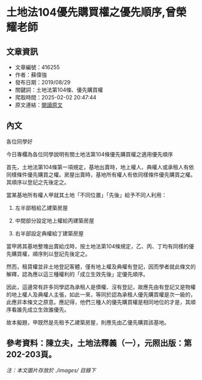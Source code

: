 # 土地法104優先購買權之優先順序,曾榮耀老師

## 文章資訊
- 文章編號：416255
- 作者：蘇偉強
- 發布日期：2019/08/29
- 關鍵詞：土地法第104條、優先購買權
- 爬取時間：2025-02-02 20:47:44
- 原文連結：[閱讀原文](https://real-estate.get.com.tw/Columns/detail.aspx?no=416255)

## 內文
各位同學好

今日專欄為各位同學說明有關土地法第104條優先購買權之適用優先順序

首先，土地法第104條第一項規定，基地出賣時，地上權人、典權人或承租人有依同樣條件優先購買之權。房屋出賣時，基地所有權人有依同樣條件優先購買之權。其順序以登記之先後定之。

當某基地所有權人甲就其土地「不同位置」「先後」給予不同人利用：

1. 左半部租給乙建築房屋

2. 中間部分設定地上權給丙建築房屋

3. 右半部設定典權給丁建築房屋

當甲將其基地整塊出賣給戊時，按土地法第104條規定，乙、丙、丁均有同樣的優先購買權，順序則以登記先後定之。

然而，租賃權並非土地登記客體，僅有地上權及典權有登記，因而學者就此條文的解釋，認為應以這三種權利的「成立生效先後」定優先順序。

因此，這邊常有許多同學認為承租人是債權、沒有登記，故應先由有登記又是物權的地上權人及典權人主張，如此一來，等同於認為承租人優先購買權是次一級的，此應非本條文之原意。應記得，他們三種人的優先購買權是相同地位的才是，其順序看誰先成立生效誰優先。

故本擬題，甲既然是先租予乙建築房屋，則應先由乙優先購買該基地。

參考資料：陳立夫，土地法釋義（一），元照出版：第202-203頁。
---
*注：本文圖片存放於 ./images/ 目錄下*
